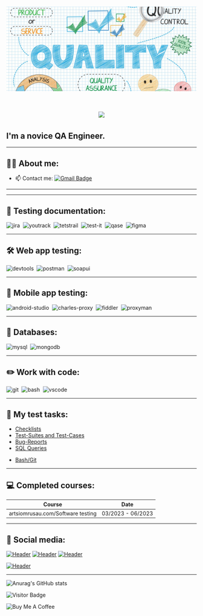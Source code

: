 ![Header](https://github.com/rokunets/rokunets/blob/main/assets/QC-vs-QA-01_1254x559_acf_cropped.png)
<!--## 👋 Hallo!
## My name is Evgeniy!-->

<h1 align="center">
  <a href="https://git.io/typing-svg">
    <img src="https://readme-typing-svg.herokuapp.com/?lines=Hello,+there!+👋;My+name+is;Evgeniy+Rokunets!;Nice+to+meet+you!&center=true&size=30">
  </a>
</h1>

## I'm a novice QA Engineer.

---

## 👨‍💻 About me:

<!--Я тестировщик и создатель курсов по различным направлениям тестирования. Основной домен - тестирование веб-приложений (front + back). У меня есть канал на YouTube с аудиторией более 150.000 человек. Зв время преподавтаельсккой деятельности обучил более 4000 студентов на разных платформах.-->

- 📫 Contact me: <!--[![LinkedIn Badge](https://img.shields.io/badge/-@artsiomrusau-blue?style=flat&logo=LinkedIn&logoColor=white)](https://www.linkedin.com/in/artsiomrusau/)--> [![Gmail Badge](https://img.shields.io/badge/-Gmail-red?style=flat&logo=Gmail&logoColor=white)](mailto:rokunec.evgeniy@gmail.com)

---

<!--## 🤝 Social media:

  <div id="badges">
    <a href="https://www.linkedin.com/in/artsiomrusau/" target="_blank">
      <img src="https://cdn-icons-png.flaticon.com/512/2504/2504799.png" width="40" height="40" alt="linkedin" />
    </a>
    <a href="https://t.me/Roge_23" target="_blank">
      <img src="https://cdn-icons-png.flaticon.com/512/2111/2111646.png" width="40" height="40" alt="telegram" />
    </a>
    <a href="https://www.facebook.com/evgeniy.rokunets/" target="_blank">
      <img src="https://cdn-icons-png.flaticon.com/128/1182/1182721.png" width="40" height="40" alt="facebook" />
    </a>
  </div>
-->
---

## 📁 Testing documentation:

<div>
  <img src="https://cdn.jsdelivr.net/gh/devicons/devicon/icons/jira/jira-original.svg" title="jira" alt="jira" width="40" height="40"/>&nbsp
  <img src="https://upload.wikimedia.org/wikipedia/commons/thumb/8/8d/YouTrack_Icon.svg/1024px-YouTrack_Icon.svg.png?20200803082248" title="youtrack" alt="youtrack" width="40" height="40"/>&nbsp
  <img src="https://codahosted.io/packs/21236/unversioned/assets/LOGO/ba1091c59bab89cd2fd0f289622731fe16113d7b00905abe64759c313a4b73b76c1b0426076ed76cb74752234c734131df46992d5b8b48fc13e264240e4f7119f736cfeb64df36ded54b5cbf6198b9cadedf18dd0cac5c7dbcd16e6336c29363cd1292ba" title="testrail" alt="tetstrail" width="40" height="40"/>&nbsp
  <img src="https://docs.testit.software/images/testit_logo_icon.png" title="test-it" alt="test-it" width="40" height="40"/>&nbsp
  <img src="https://luna1.co/eb0187.png" title="qase" alt="qase" width="40" height="40"/>&nbsp
  <img src="https://cdn.jsdelivr.net/gh/devicons/devicon/icons/figma/figma-original.svg" title="figma" alt="figma" width="40" height="40"/>&nbsp
</div>

---

## 🛠 Web app testing:

<div>
  <img src="https://d33wubrfki0l68.cloudfront.net/38b5c953a4667366685d55db55d057c86db1fc54/a0fdc/static/acae6b24d940347661ca901ea07f47c1/chrome-dev-logo-icon.png" title="devtools" alt="devtools" width="40" height="40"/>&nbsp
  <img src="https://img.uxwing.com/wp-content/themes/uxwing/download/brands-social-media/postman-icon.svg" title="postman" alt="postman" width="40" height="40"/>&nbsp
  <img src="https://static0.smartbear.co/smartbearbrand/media/images/home/soapui-icon.svg" title="soapui" alt="soapui" width="40" height="40"/>&nbsp
</div>

---

## 📱 Mobile app testing:

<div>
  <img src="https://cdn.jsdelivr.net/gh/devicons/devicon/icons/androidstudio/androidstudio-original.svg" title="android-studio" alt="android-studio" width="40" height="40"/>&nbsp
  <!--<img src="https://cdn.jsdelivr.net/gh/devicons/devicon/icons/xcode/xcode-original.svg" title="xcode" alt="xcode" width="40" height="40"/>&nbsp-->
  <img src="https://cdn.icon-icons.com/icons2/3053/PNG/512/charles_proxy_macos_bigsur_icon_190302.png" title="charles-proxy" alt="charles-proxy" width="40" height="40"/>&nbsp
  <img src="https://www.megaleechers.com/storage/Fiddler-Everywhere-Icon.png" title="fiddler" alt="fiddler" width="40" height="40"/>&nbsp
  <img src="https://pbs.twimg.com/profile_images/1589614420766126080/slAIVDtr_400x400.jpg" title="proxyman" alt="proxyman" width="40" height="40"/>&nbsp
</div>


---

## 💾 Databases:

<div>
  <img src="https://cdn.jsdelivr.net/gh/devicons/devicon/icons/mysql/mysql-original.svg" title="mysql" alt="mysql" width="40" height="40"/>&nbsp
  <img src="https://cdn.jsdelivr.net/gh/devicons/devicon/icons/mongodb/mongodb-original.svg" title="mongodb" alt="mongodb" width="40" height="40"/>&nbsp
</div>

---

## ✏️ Work with code:

<div>
  <img src="https://cdn.jsdelivr.net/gh/devicons/devicon/icons/git/git-original.svg" title="git" alt="git" width="40" height="40"/>&nbsp
  <img src="https://upload.wikimedia.org/wikipedia/commons/thumb/4/4b/Bash_Logo_Colored.svg/1024px-Bash_Logo_Colored.svg.png?20180723054350" title="bash" alt="bash" width="40" height="40"/>&nbsp
  <img src="https://cdn.jsdelivr.net/gh/devicons/devicon/icons/vscode/vscode-original.svg" title="vscode" alt="vscode" width="40" height="40"/>&nbsp
  
</div>

---

## 🏫 My test tasks:
- [Checklists](https://github.com/rokunets/checklists)
- [Test-Suites and Test-Cases](https://github.com/rokunets/test-cases)
- [Bug-Reports](https://github.com/rokunets/bug_reports)
- [SQL Queries](https://github.com/rokunets/SQL)
<!-- [Postman Collections](https://github.com/rokunets/postman)-->
- [Bash/Git](https://github.com/rokunets/git_started)


---

## 💻 Completed courses:

| Course                                                          | Date              |
| ----------------------------------------------------------------| :---------------: |
| artsiomrusau.com/Software testing                               | 03/2023 - 06/2023 |

---

## 🤝 Social media:
[![Header](https://img.shields.io/badge/Instagram-090909?style=for-the-badge&logo=instagram&logoColor=9939a3)](https://www.instagram.com/roge.rocky/)
[![Header](https://img.shields.io/badge/Telegram-090909?style=for-the-badge&logo=telegram&logoColor=31a5db)](https://t.me/Roge_23)
[![Header](https://img.shields.io/badge/Twitter-090909?style=for-the-badge&logo=twitter&logoColor=1c96e8)](https://twitter.com/Mr_RoGe_)
<!--[![Header](https://img.shields.io/badge/Linkedin-090909?style=for-the-badge&logo=linkedin&logoColor=0073b1)](https://www.linkedin.com/in/artsiomrusau/)-->
[![Header](https://img.shields.io/badge/Facebook-090909?style=for-the-badge&logo=facebook&logoColor=31a5db)](https://www.facebook.com/evgeniy.rokunets/)

---

![Anurag's GitHub stats](https://github-readme-stats.vercel.app/api?username=rokunets&show_icons=true&theme=transparent)

![Visitor Badge](https://visitor-badge.laobi.icu/badge?page_id=rokunets)

<!--<a href="https://www.buymeacoffee.com/iampavangandhi" target="_blank"><img src="https://cdn.buymeacoffee.com/buttons/v2/default-yellow.png" alt="Buy Me A Coffee" height="60px" width="217px" ></a>-->

<div>
  <img src="https://cdn.buymeacoffee.com/buttons/v2/default-yellow.png" alt="Buy Me A Coffee" height="40"/>&nbsp
</div>